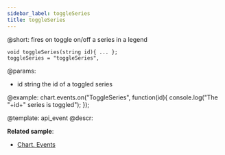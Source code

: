 ```yaml
---
sidebar_label: toggleSeries
title: toggleSeries
---          
```


@short: fires on toggle on/off a series in a legend

```todoapi
void toggleSeries(string id){ ... };
toggleSeries = "toggleSeries",
```

@params:
- id	string		the id of a toggled series

@example:
chart.events.on("ToggleSeries", function(id){
    console.log("The "+id+" series is toggled");
});


@template: api_event
@descr:

**Related sample**:
- [Chart. Events](https://snippet.dhtmlx.com/a1b9yfwo)

